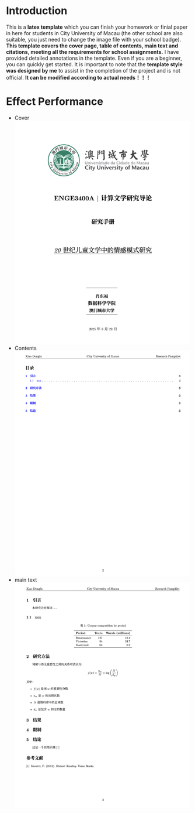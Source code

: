 # Introduction
This is a **latex template** which you can finish your homework or finial paper in here for students in City University of Macau (the other school are also suitable, you just need to change the image file with your school badge). **This template covers the cover page, table of contents, main text and citations, meeting all the requirements for school assignments.** I have provided detailed annotations in the template. Even if you are a beginner, you can quickly get started. It is important to note that the **template style was designed by me** to assist in the completion of the project and is not official. **It can be modified according to actual needs！！！**

# Effect Performance
* Cover
![Cover Page](cover_page.png)
* Contents
![Contents](contents.png)
* main text
![Main Text](main_text.png)




